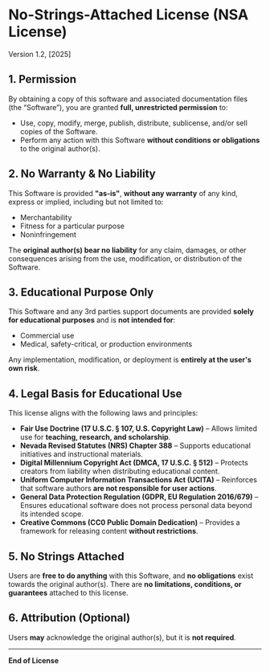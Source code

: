 # No-Strings-Attached License (NSA License)
Version 1.2, [2025]

## 1. Permission
By obtaining a copy of this software and associated documentation files (the “Software”), you are granted **full, unrestricted permission** to:
- Use, copy, modify, merge, publish, distribute, sublicense, and/or sell copies of the Software.
- Perform any action with this Software **without conditions or obligations** to the original author(s).

## 2. No Warranty & No Liability
This Software is provided **"as-is"**, **without any warranty** of any kind, express or implied, including but not limited to:
- Merchantability
- Fitness for a particular purpose
- Noninfringement

The **original author(s) bear no liability** for any claim, damages, or other consequences arising from the use, modification, or distribution of the Software.

## 3. Educational Purpose Only
This Software and any 3rd parties support documents are provided **solely for educational purposes** and is **not intended for**:
- Commercial use
- Medical, safety-critical, or production environments

Any implementation, modification, or deployment is **entirely at the user's own risk**.

## 4. Legal Basis for Educational Use
This license aligns with the following laws and principles:
- **Fair Use Doctrine (17 U.S.C. § 107, U.S. Copyright Law)** – Allows limited use for **teaching, research, and scholarship**.
- **Nevada Revised Statutes (NRS) Chapter 388** – Supports educational initiatives and instructional materials.
- **Digital Millennium Copyright Act (DMCA, 17 U.S.C. § 512)** – Protects creators from liability when distributing educational content.
- **Uniform Computer Information Transactions Act (UCITA)** – Reinforces that software authors **are not responsible for user actions**.
- **General Data Protection Regulation (GDPR, EU Regulation 2016/679)** – Ensures educational software does not process personal data beyond its intended scope.
- **Creative Commons (CC0 Public Domain Dedication)** – Provides a framework for releasing content **without restrictions**.

## 5. No Strings Attached
Users are **free to do anything** with this Software, and **no obligations** exist towards the original author(s).
There are **no limitations, conditions, or guarantees** attached to this license.

## 6. Attribution (Optional)
Users **may** acknowledge the original author(s), but it is **not required**.

---
**End of License**
